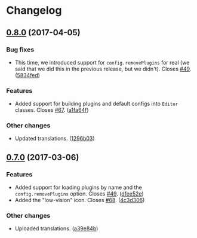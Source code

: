 Changelog
=========

## [0.8.0](https://github.com/ckeditor/ckeditor5-core/compare/v0.7.0...v0.8.0) (2017-04-05)

### Bug fixes

* This time, we introduced support for `config.removePlugins` for real (we said that we did this in the previous release, but we didn't). Closes [#49](https://github.com/ckeditor/ckeditor5-core/issues/49). ([5834fed](https://github.com/ckeditor/ckeditor5-core/commit/5834fed))

### Features

* Added support for building plugins and default configs into `Editor` classes. Closes [#67](https://github.com/ckeditor/ckeditor5-core/issues/67). ([a1fa64f](https://github.com/ckeditor/ckeditor5-core/commit/a1fa64f))

### Other changes

* Updated translations. ([1296b03](https://github.com/ckeditor/ckeditor5-core/commit/1296b03))


## [0.7.0](https://github.com/ckeditor/ckeditor5-core/compare/v0.6.0...v0.7.0) (2017-03-06)

### Features

* Added support for loading plugins by name and the `config.removePlugins` option. Closes [#49](https://github.com/ckeditor/ckeditor5/issues/49). ([dfee52e](https://github.com/ckeditor/ckeditor5-core/commit/dfee52e))
* Added the "low-vision" icon. Closes [#68](https://github.com/ckeditor/ckeditor5/issues/68). ([4c3d306](https://github.com/ckeditor/ckeditor5-core/commit/4c3d306))

### Other changes

* Uploaded translations. ([a39e84b](https://github.com/ckeditor/ckeditor5-core/commit/a39e84b))
